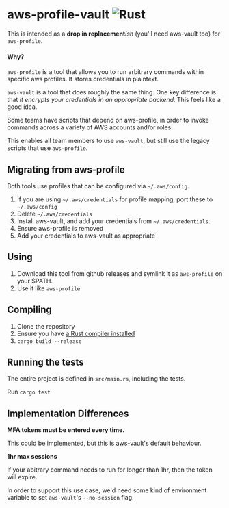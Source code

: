 # aws-profile-vault ![Rust](https://github.com/craigjbass/aws-profile-vault/workflows/Rust/badge.svg?branch=master)

This is intended as a **drop in replacement**_ish_ (you'll need aws-vault too) for `aws-profile`.

#### Why?

`aws-profile` is a tool that allows you to run arbitrary commands within specific aws profiles. It stores credentials in plaintext.

`aws-vault` is a tool that does roughly the same thing. One key difference is that _it encrypts your credentials in an appropriate backend_. This feels like a good idea.

Some teams have scripts that depend on aws-profile, in order to invoke commands across a variety of AWS accounts and/or roles.

This enables all team members to use `aws-vault`, but still use the legacy scripts that use `aws-profile`.

## Migrating from aws-profile

Both tools use profiles that can be configured via `~/.aws/config`.

1. If you are using `~/.aws/credentials` for profile mapping, port these to `~/.aws/config`
2. Delete `~/.aws/credentials`
3. Install aws-vault, and add your credentials from `~/.aws/credentials`.
4. Ensure aws-profile is removed
5. Add your credentials to aws-vault as appropriate

## Using

1. Download this tool from github releases and symlink it as `aws-profile` on your $PATH.
2. Use it like `aws-profile`

## Compiling

1. Clone the repository
2. Ensure you have [a Rust compiler installed](https://www.rust-lang.org/tools/install)
3. `cargo build --release`

## Running the tests

The entire project is defined in `src/main.rs`, including the tests.

Run `cargo test`

## Implementation Differences

**MFA tokens must be entered every time.**

This could be implemented, but this is aws-vault's default behaviour.

**1hr max sessions**

If your abitrary command needs to run for longer than 1hr, then the token will expire.

In order to support this use case, we'd need some kind of environment variable to set `aws-vault`'s `--no-session` flag.
